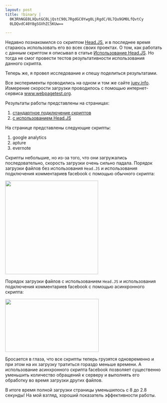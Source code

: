```yaml
--- 
layout: post
title: !binary |
  0K3RhNGE0LXQutGC0LjQstC90L7RgdGC0Ywg0LjRgdC/0L7Qu9GM0LfQvtCy
  0LDQvdC40Y8gSGVhZC5KUw==

---
```

Недавно познакомился со скриптом <a href="http://headjs.com/">Head.JS</a>, и в последнее время стараюсь использовать его во всех своих проектах. О том, как работать с данным скриптом я описывал в статье <a href="http://www.juev.ru/2010/12/25/use-head-js/">Использование Head.JS</a>. Но тогда не смог провести тестов результативности использования данного скрипта. 

Теперь же, я провел исследование и спешу поделиться результатами.

Все эксперименты проводились на одном и том же сайте <a href="http://juev.info">juev.info</a>. Измерение скорости загрузки проводилось с помощью интернет-сервиса <a href="http://www.webpagetest.org/">www.webpagetest.org</a>.

Результаты работы представлены на страницах:
<ol>	<li><a href="http://www.webpagetest.org/result/110103_VR_91d517fd449abfc43ca25ef5a04bc7c7/">стандартное подключение скриптов</a></li>
	<li><a href="http://www.webpagetest.org/result/110103_VG_1965c3562a67e54876269f264e5424ed/">с использованием Head.JS</a></li></ol>

На странице представлены следующие скрипты:
<ol>	<li>google analytics</li>
        <li>apture</li>
        <li>evernote</li></ol>

Скрипты небольшие, но из-за того, что они загружались последовательно, скорость загрузки очень сильно падала. Порядок загрузки файлов без использования <code>Head.JS</code> и использования подключения комментариев facebook с помощью обычного скрипта:

<a href="http://static.juev.ru/2011/01/1_waterfall.png" id="lightbox"><img src="http://static.juev.ru/2011/01/1_waterfall-298x300.png" alt="" title="1_waterfall" width="298" height="300" class="aligncenter size-medium wp-image-1309" /></a>

Порядок загрузки файлов с использованием <code>Head.JS</code> и использования подключения комментариев facebook с помощью асинхронного скрипта:

<a href="http://static.juev.ru/2011/01/1_waterfall_head.png" id="lightbox"><img src="http://static.juev.ru/2011/01/1_waterfall_head-300x170.png" alt="" title="1_waterfall_head" width="300" height="170" class="aligncenter size-medium wp-image-1310" /></a>

Бросается в глаза, что все скрипты теперь грузятся одновременно и при этом на их загрузку тратиться гораздо меньше времени. А использование асинхронного скрипта facebook позволяет существенно уменьшить количество обращений к серверу и выполнять его обработку во время загрузки других файлов. 

В итоге время полной загрузки страницы уменьшилось с 8 до 2.8 секунды! На мой взгляд, хороший показатель эффективности работы. 
